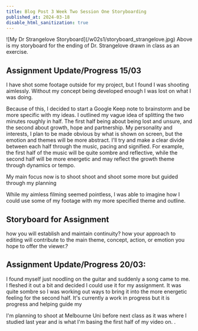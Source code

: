```yaml
---
title: Blog Post 3 Week Two Session One Storyboarding
published_at: 2024-03-18
disable_html_sanitization: true
---
```

<p style="background-image: url('BlackBox.jpg');">
![My Dr Strangelove Storyboard](/w02s1/storyboard_strangelove.jpg)
Above is my storyboard for the ending of Dr. Strangelove drawn in class as an exercise.

## Assignment Update/Progress 15/03
I have shot some footage outside for my project, but I found I was shooting aimlessly. Without my concept being developed enough I was lost on what I was doing. 

Because of this, I decided to start a Google Keep note to brainstorm and be more specific with my ideas.
I outlined my vague idea of splitting the two minutes roughly in half. The first half being about being lost and unsure, and the second about growth, hope and partnership. My personality and interests, I plan to be made obvious by what is shown on screen, but the emotion and themes will be more abstract. 
I'll try and make a clear divide between each half through the music, pacing and signified.
For example, the first half of the music will be quite sombre and reflective, while the second half will be more energetic and may reflect the growth theme through dynamics or tempo.

My main focus now is to shoot shoot and shoot some more but guided through my planning

While my aimless filming seemed pointless, I was able to imagine how I could use some of my footage with my more specified theme and outline.



## Storyboard for Assignment
how you will establish and maintain continuity?
how your approach to editing will contribute to the main theme, concept, action, or emotion you hope to offer the viewer.?



## Assignment Update/Progress 20/03: 
I found myself just noodling on the guitar and suddenly a song came to me. I fleshed it out a bit and decided I could use it for my assignment. It was quite sombre so I was working out ways to bring it into the more energetic feeling for the second half. It's currently a work in progress but it is progress and helping guide my 

I'm planning to shoot at Melbourne Uni before next class as it was where I studied last year and is what I'm basing the first half of my video on.
.





